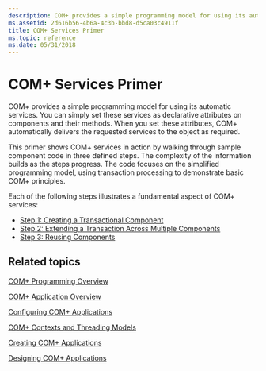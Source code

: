 ```yaml
---
description: COM+ provides a simple programming model for using its automatic services.
ms.assetid: 2d616b56-4b6a-4c3b-bbd8-d5ca03c4911f
title: COM+ Services Primer
ms.topic: reference
ms.date: 05/31/2018
---
```


# COM+ Services Primer

COM+ provides a simple programming model for using its automatic services. You can simply set these services as declarative attributes on components and their methods. When you set these attributes, COM+ automatically delivers the requested services to the object as required.

This primer shows COM+ services in action by walking through sample component code in three defined steps. The complexity of the information builds as the steps progress. The code focuses on the simplified programming model, using transaction processing to demonstrate basic COM+ principles.

Each of the following steps illustrates a fundamental aspect of COM+ services:

-   [Step 1: Creating a Transactional Component](step-1--creating-a-transactional-component.md)
-   [Step 2: Extending a Transaction Across Multiple Components](step-2--extending-a-transaction-across-multiple-components.md)
-   [Step 3: Reusing Components](step-3--reusing-components.md)

## Related topics

<dl> <dt>

[COM+ Programming Overview](com--programming-overview.md)
</dt> <dt>

[COM+ Application Overview](com--application-overview.md)
</dt> <dt>

[Configuring COM+ Applications](configuring-com--applications.md)
</dt> <dt>

[COM+ Contexts and Threading Models](com--contexts-and-threading-models.md)
</dt> <dt>

[Creating COM+ Applications](creating-com--applications.md)
</dt> <dt>

[Designing COM+ Applications](designing-com--applications.md)
</dt> </dl>

 

 



